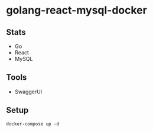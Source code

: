 # golang-react-mysql-docker
## Stats
- Go
- React
- MySQL

## Tools
- SwaggerUI

## Setup
`docker-compose up -d`
